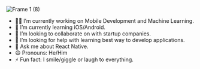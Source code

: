 ![Frame 1 (8)](https://github.com/RavinduJr/RavinduJr/assets/86893546/8489d339-1a2f-408c-8004-e6ebabef7f30)

- :man_technologist: I’m currently working on Mobile Development and Machine Learning.
- 🌱 I’m currently learning iOS/Android.
- 👯 I’m looking to collaborate on with startup companies.
- 🤔 I’m looking for help with learning best way to develop applications.
- 💬 Ask me about React Native.
- 😄 Pronouns: He/Him
- ⚡ Fun fact: I smile/giggle or laugh to everything.
